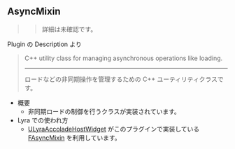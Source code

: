 ## AsyncMixin

>> 詳細は未確認です。

Plugin の Description より
> C++ utility class for managing asynchronous operations like loading.  
> 
> ----
> ロードなどの非同期操作を管理するための C++ ユーティリティクラスです。  

* 概要
	* 非同期ロードの制御を行うクラスが実装されています。
* Lyra での使われ方
	* [ULyraAccoladeHostWidget] がこのプラグインで実装している [FAsyncMixin] を利用しています。

<!--- ページ内のリンク --->

<!--- 自前の画像へのリンク --->

<!--- generated --->
[ULyraAccoladeHostWidget]: ../../Lyra/GameplayMessageAccolade/ULyraAccoladeHostWidget.md#ulyraaccoladehostwidget
[FAsyncMixin]: ../../Plugin/AsyncMixin/FAsyncMixin.md#fasyncmixin
